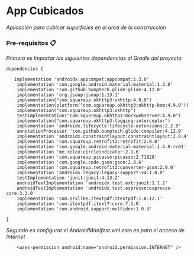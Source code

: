 # App Cubicados

_Aplicación para cubicar superficies en el area de la construcción_

### Pre-requisitos 📋

_Primero es Importar las siguientes dependencias al Gradle del proyecto_

```
dependencies {

   implementation 'androidx.appcompat:appcompat:1.3.0'
    implementation 'com.google.android.material:material:1.3.0'
    implementation 'com.github.bumptech.glide:glide:4.12.0'
    implementation 'org.jsoup:jsoup:1.13.1'
    implementation("com.squareup.okhttp3:okhttp:4.9.0")
    implementation(platform("com.squareup.okhttp3:okhttp-bom:4.9.0"))
    implementation("com.squareup.okhttp3:okhttp")
    testImplementation("com.squareup.okhttp3:mockwebserver:4.9.0")
    implementation("com.squareup.okhttp3:logging-interceptor")
    implementation 'androidx.lifecycle:lifecycle-extensions:2.2.0'
    annotationProcessor 'com.github.bumptech.glide:compiler:4.12.0'
    implementation 'androidx.constraintlayout:constraintlayout:2.0.4'
    implementation 'com.squareup.retrofit2:retrofit:2.9.0'
    implementation 'com.google.android.material:material:1.4.0-rc01'
    implementation 'me.relex:circleindicator:2.1.6'
    implementation 'com.squareup.picasso:picasso:2.71828'
    implementation 'com.google.code.gson:gson:2.8.6'
    implementation 'com.squareup.retrofit2:converter-gson:2.9.0'
    implementation 'androidx.legacy:legacy-support-v4:1.0.0'
    testImplementation 'junit:junit:4.13.2'
    androidTestImplementation 'androidx.test.ext:junit:1.1.2'
    androidTestImplementation 'androidx.test.espresso:espresso-core:3.3.0'
    implementation 'com.srxlike.itextpdf:itextpdf:1.0.12.1'
    implementation 'com.itextpdf:itext7-core:7.1.8'
    implementation 'com.android.support:multidex:1.0.3'

}
```
_Segundo es configurar el AndroidManifest.xml esto es para el acceso de Internet_

```
    <uses-permission android:name="android.permission.INTERNET" />
```

